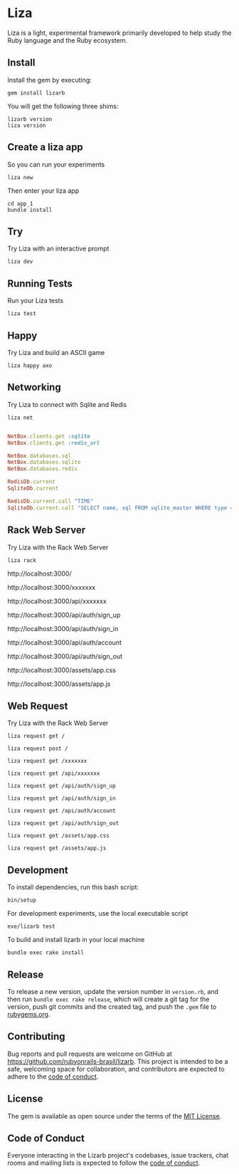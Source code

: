 # Liza

Liza is a light, experimental framework primarily developed to help study the Ruby language and the Ruby ecosystem.

## Install

Install the gem by executing:

    gem install lizarb

You will get the following three shims:

    lizarb version
    liza version

## Create a liza app 

So you can run your experiments

    liza new

Then enter your liza app

    cd app_1
    bundle install


## Try

Try Liza with an interactive prompt

    liza dev

## Running Tests

Run your Liza tests

    liza test

## Happy

Try Liza and build an ASCII game

    liza happy axo

## Networking

Try Liza to connect with Sqlite and Redis

    liza net

```ruby

NetBox.clients.get :sqlite
NetBox.clients.get :redis_url

NetBox.databases.sql
NetBox.databases.sqlite
NetBox.databases.redis

RedisDb.current
SqliteDb.current

RedisDb.current.call "TIME"
SqliteDb.current.call "SELECT name, sql FROM sqlite_master WHERE type = 'table';"

```

## Rack Web Server

Try Liza with the Rack Web Server

    liza rack

http://localhost:3000/
  
http://localhost:3000/xxxxxxx
  
http://localhost:3000/api/xxxxxxx
  
http://localhost:3000/api/auth/sign_up
  
http://localhost:3000/api/auth/sign_in
  
http://localhost:3000/api/auth/account
  
http://localhost:3000/api/auth/sign_out
  
http://localhost:3000/assets/app.css
  
http://localhost:3000/assets/app.js

## Web Request

Try Liza with the Rack Web Server

    liza request get /

    liza request post /
  
    liza request get /xxxxxxx
  
    liza request get /api/xxxxxxx
  
    liza request get /api/auth/sign_up
  
    liza request get /api/auth/sign_in
  
    liza request get /api/auth/account
  
    liza request get /api/auth/sign_out
  
    liza request get /assets/app.css
  
    liza request get /assets/app.js

## Development

To install dependencies, run this bash script:

    bin/setup

For development experiments, use the local executable script

    exe/lizarb test

To build and install lizarb in your local machine

    bundle exec rake install

## Release    

To release a new version, update the version number in `version.rb`, and then run `bundle exec rake release`, which will create a git tag for the version, push git commits and the created tag, and push the `.gem` file to [rubygems.org](https://rubygems.org).

## Contributing

Bug reports and pull requests are welcome on GitHub at https://github.com/rubyonrails-brasil/lizarb. This project is intended to be a safe, welcoming space for collaboration, and contributors are expected to adhere to the [code of conduct](https://github.com/rubyonrails-brasil/lizarb/blob/master/CODE_OF_CONDUCT.md).

## License

The gem is available as open source under the terms of the [MIT License](https://opensource.org/licenses/MIT).

## Code of Conduct

Everyone interacting in the Lizarb project's codebases, issue trackers, chat rooms and mailing lists is expected to follow the [code of conduct](https://github.com/rubyonrails-brasil/lizarb/blob/master/CODE_OF_CONDUCT.md).
